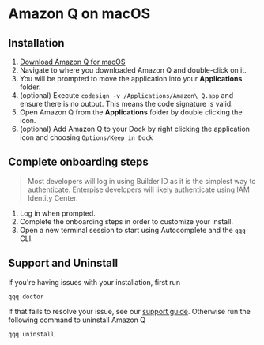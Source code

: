 # Amazon Q on macOS

## Installation

1. [Download Amazon Q for macOS](https://desktop-release.codewhisperer.us-east-1.amazonaws.com/latest/Amazon%20Q.dmg)
2. Navigate to where you downloaded Amazon Q and double-click on it.
3. You will be prompted to move the application into your **Applications** folder.
4. (optional) Execute `codesign -v /Applications/Amazon\ Q.app` and ensure there is no output. This means the code signature is valid.
5. Open Amazon Q from the **Applications** folder by double clicking the icon.
6. (optional) Add Amazon Q to your Dock by right clicking the application icon and choosing `Options/Keep in Dock`

## Complete onboarding steps

> Most developers will log in using Builder ID as it is the simplest way to authenticate. Enterpise developers will likely authenticate using IAM Identity Center.

1. Log in when prompted.
2. Complete the onboarding steps in order to customize your install.
3. Open a new terminal session to start using Autocomplete and the `qqq` CLI.

## Support and Uninstall

If you're having issues with your installation, first run

```shell
qqq doctor
```

If that fails to resolve your issue, see our [support guide](../support.md). Otherwise run the following command to uninstall Amazon Q

```bash
qqq uninstall
```
